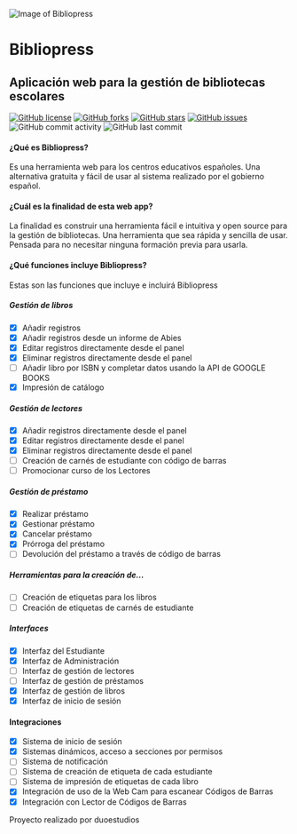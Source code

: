 ![Image of Bibliopress](https://sites.duoestudios.es/cd-for-gh/bibliopress/images/Biblioteca-del-Colegio-Colegio-Colegio-prw.png)
# Bibliopress
## Aplicación web para la gestión de bibliotecas escolares
[![GitHub license](https://img.shields.io/github/license/duoestudios/bibliopress)](https://github.com/duoestudios/bibliopress/blob/master/LICENSE)  [![GitHub forks](https://img.shields.io/github/forks/duoestudios/bibliopress)](https://github.com/duoestudios/bibliopress/network)  [![GitHub stars](https://img.shields.io/github/stars/duoestudios/bibliopress)](https://github.com/duoestudios/bibliopress/stargazers)  [![GitHub issues](https://img.shields.io/github/issues/duoestudios/bibliopress)](https://github.com/duoestudios/bibliopress/issues)  ![GitHub commit activity](https://img.shields.io/github/commit-activity/m/duoestudios/bibliopress)  ![GitHub last commit](https://img.shields.io/github/last-commit/duoestudios/bibliopress)
#### ¿Qué es Bibliopress?
Es una herramienta web para los centros educativos españoles. Una alternativa gratuita y fácil de usar al sistema realizado por el gobierno español.
#### ¿Cuál es la finalidad de esta web app?
La finalidad es construir una herramienta fácil e intuitiva y open source para la gestión de bibliotecas. Una herramienta que sea rápida y sencilla de usar. Pensada para no necesitar ninguna formación previa para usarla.
#### ¿Qué funciones incluye Bibliopress?
Estas son las funciones que incluye e incluirá Bibliopress
##### Gestión de libros
- [x] Añadir registros
- [x] Añadir registros desde un informe de Abies
- [x] Editar registros directamente desde el panel
- [x] Eliminar registros directamente desde el panel
- [ ] Añadir libro por ISBN y completar datos usando la API de GOOGLE BOOKS
- [x] Impresión de catálogo

##### Gestión de lectores
- [x] Añadir registros directamente desde el panel
- [x] Editar registros directamente desde el panel
- [x] Eliminar registros directamente desde el panel
- [ ] Creación de carnés de estudiante con código de barras
- [ ] Promocionar curso de los Lectores

##### Gestión de préstamo
- [x] Realizar préstamo
- [x] Gestionar préstamo
- [x] Cancelar préstamo
- [x] Prórroga del préstamo
- [ ] Devolución del préstamo a través de código de barras

##### Herramientas para la creación de...
- [ ] Creación de etiquetas para los libros
- [ ] Creación de etiquetas de carnés de estudiante

##### Interfaces
- [x] Interfaz del Estudiante
- [x] Interfaz de Administración
- [ ] Interfaz de gestión de lectores
- [ ] Interfaz de gestión de préstamos
- [x] Interfaz de gestión de libros
- [x] Interfaz de inicio de sesión

#### Integraciones
- [x] Sistema de inicio de sesión
- [x] Sistemas dinámicos, acceso a secciones por permisos
- [ ] Sistema de notificación
- [ ] Sistema de creación de etiqueta de cada estudiante
- [ ] Sistema de impresión de etiquetas de cada libro
- [x] Integración de uso de la Web Cam para escanear Códigos de Barras
- [x] Integración con Lector de Códigos de Barras

Proyecto realizado por duoestudios
